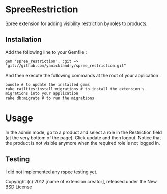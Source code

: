 SpreeRestriction
================

Spree extension for adding visibility restriction by roles to products.

Installation
------------

Add the following line to your Gemfile :

    gem 'spree_restriction', :git => "git://github.com/yanicklandry/spree_restriction.git"
    
And then execute the following commands at the root of your application :

    bundle # to update the installed gems
    rake railties:install:migrations # to install the extension's migrations into your application
    rake db:migrate # to run the migrations

Usage
=====

In the admin mode, go to a product and select a role in the Restriction field (at the very bottom of the page). Click update and then logout. Notice that the product is not visible anymore when the required role is not logged in.

Testing
-------

I did not implemented any rspec testing yet.

Copyright (c) 2012 [name of extension creator], released under the New BSD License
